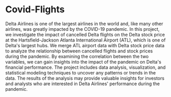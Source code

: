 # Covid-Flights
Delta Airlines is one of the largest airlines in the world and, like many other airlines, was greatly impacted by the COVID-19 pandemic. In this project, we investigate the impact of cancelled Delta flights on the Delta stock price at the Hartsfield-Jackson Atlanta International Airport (ATL), which is one of Delta's largest hubs. We merge ATL airport data with Delta stock price data to analyze the relationship between cancelled flights and stock prices during the pandemic. By examining the correlation between the two variables, we can gain insights into the impact of the pandemic on Delta's financial performance. The project includes data analysis, visualization, and statistical modeling techniques to uncover any patterns or trends in the data. The results of the analysis may provide valuable insights for investors and analysts who are interested in Delta Airlines' performance during the pandemic.
